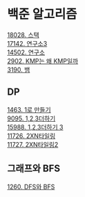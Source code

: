 # 백준 알고리즘

[18028. 스택](https://github.com/dkyou7/Backjoon_Algorithm/tree/master/10828_%EC%8A%A4%ED%83%9D)<br>
[17142. 연구소3](https://github.com/dkyou7/Backjoon_Algorithm/blob/master/17142_%EC%97%B0%EA%B5%AC%EC%86%8C3.cpp)<br>
[14502. 연구소](https://github.com/dkyou7/Backjoon_Algorithm/blob/master/14502_%EC%97%B0%EA%B5%AC%EC%86%8C.cpp)<br>
[2902. KMP는 왜 KMP일까](https://github.com/dkyou7/Backjoon_Algorithm/blob/master/2902_KMP%EB%8A%94%20%EC%99%9C%20KMP%EC%9D%BC%EA%B9%8C.cpp)<br>
[3190. 뱀](https://github.com/dkyou7/Backjoon_Algorithm/blob/master/3190_%EB%B1%80.cpp)<br>


## DP
[1463. 1로 만들기](https://github.com/dkyou7/Backjoon_Algorithm/tree/master/1463_1%EB%A1%9C%EB%A7%8C%EB%93%A4%EA%B8%B0)<br>
[9095. 1,2,3더하기](https://github.com/dkyou7/Backjoon_Algorithm/tree/master/9095_1%2C2%2C3%EB%8D%94%ED%95%98%EA%B8%B0)<br>
[15988. 1,2,3더하기 3](https://github.com/dkyou7/Backjoon_Algorithm/tree/master/15988_1%2C2%2C3%EB%8D%94%ED%95%98%EA%B8%B03)<br>
[11726. 2XN타일링](https://github.com/dkyou7/Backjoon_Algorithm/tree/master/11726_2xn%ED%83%80%EC%9D%BC%EB%A7%81)<br>
[11727. 2XN타일링2](https://github.com/dkyou7/Backjoon_Algorithm/tree/master/11727_2xn%ED%83%80%EC%9D%BC%EB%A7%812)<br>

## 그래프와 BFS
[1260. DFS와 BFS](https://github.com/dkyou7/Backjoon_Algorithm/tree/master/1260_DFS%EC%99%80%20BFS)<br>

